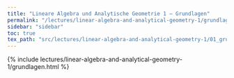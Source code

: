 ```yaml
---
title: "Lineare Algebra und Analytische Geometrie 1 – Grundlagen"
permalink: "/lectures/linear-algebra-and-analytical-geometry-1/grundlagen.html"
sidebar: "sidebar"
toc: true
tex_path: "src/lectures/linear-algebra-and-analytical-geometry-1/01_grundlagen.tex"
---
```


{% include lectures/linear-algebra-and-analytical-geometry-1/grundlagen.html %}